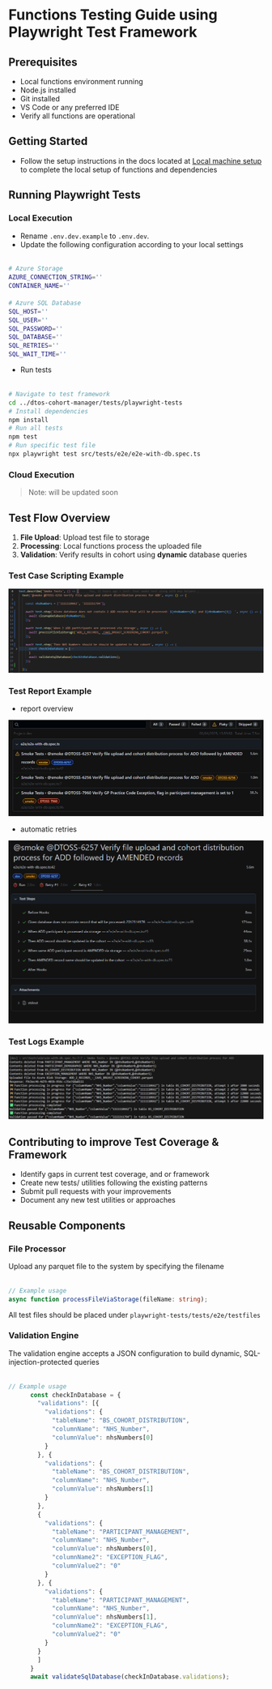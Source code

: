 # Functions Testing Guide using Playwright Test Framework

## Prerequisites

- Local functions environment running
- Node.js installed
- Git installed
- VS Code or any preferred IDE
- Verify all functions are operational

## Getting Started

- Follow the setup instructions in the docs located at [Local machine setup](../../docs/user-guides/Local_machine_setup.md) to complete the local setup of functions and dependencies

## Running Playwright Tests

### Local Execution

- Rename `.env.dev.example` to `.env.dev`.
- Update the following configuration according to your local settings

```bash

# Azure Storage
AZURE_CONNECTION_STRING=''
CONTAINER_NAME=''

# Azure SQL Database
SQL_HOST=''
SQL_USER=''
SQL_PASSWORD=''
SQL_DATABASE=''
SQL_RETRIES=''
SQL_WAIT_TIME=''

```

- Run tests

```bash

# Navigate to test framework
cd ../dtos-cohort-manager/tests/playwright-tests
# Install dependencies
npm install
# Run all tests
npm test
# Run specific test file
npx playwright test src/tests/e2e/e2e-with-db.spec.ts

```

### Cloud Execution

>Note: will be updated soon

## Test Flow Overview

1. **File Upload**: Upload test file to storage
2. **Processing**: Local functions process the uploaded file
3. **Validation**: Verify results in cohort using **dynamic** database queries

### Test Case Scripting Example

![smoke test example](../../docs/assets/test-playwright-smoke-example.png)

### Test Report Example

- report overview

![default report](../../docs/assets/test-playwright-report-example.png)

- automatic retries

![automatic retries](../../docs/assets/test-playwright-automatic-retry-example.png)

### Test Logs Example

![test logs example](../../docs/assets/test-playwright-logs-example.png)

## Contributing to improve Test Coverage & Framework

- Identify gaps in current test coverage, and or framework
- Create new tests/ utilities following the existing patterns
- Submit pull requests with your improvements
- Document any new test utilities or approaches

## Reusable Components

### File Processor

Upload any parquet file to the system by specifying the filename

```ts

// Example usage
async function processFileViaStorage(fileName: string);

```

All test files should be placed under `playwright-tests/tests/e2e/testfiles`

### Validation Engine

The validation engine accepts a JSON configuration to build dynamic, SQL-injection-protected queries

```ts

// Example usage
      const checkInDatabase = {
        "validations": [{
          "validations": {
            "tableName": "BS_COHORT_DISTRIBUTION",
            "columnName": "NHS_Number",
            "columnValue": nhsNumbers[0]
          }
        }, {
          "validations": {
            "tableName": "BS_COHORT_DISTRIBUTION",
            "columnName": "NHS_Number",
            "columnValue": nhsNumbers[1]
          }
        },
        {
          "validations": {
            "tableName": "PARTICIPANT_MANAGEMENT",
            "columnName": "NHS_Number",
            "columnValue": nhsNumbers[0],
            "columnName2": "EXCEPTION_FLAG",
            "columnValue2": "0"
          }
        }, {
          "validations": {
            "tableName": "PARTICIPANT_MANAGEMENT",
            "columnName": "NHS_Number",
            "columnValue": nhsNumbers[1],
            "columnName2": "EXCEPTION_FLAG",
            "columnValue2": "0"
          }
        }
        ]
      }
      await validateSqlDatabase(checkInDatabase.validations);

```
